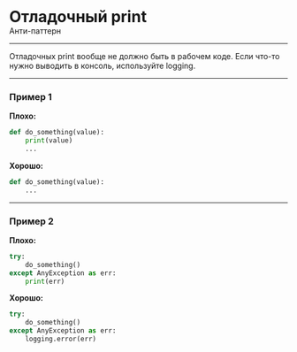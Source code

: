 
<div class="sticky-header">
  <div>
    <h1 style="margin: 0;">Отладочный print</h1>
    <p style="margin: 0;">Анти-паттерн</p>
  </div>
</div>

***

Отладочных print вообще не должно быть в рабочем коде. Если что-то нужно выводить в консоль, используйте logging.

***

### Пример 1

**Плохо:**
```python
def do_something(value):
    print(value)
    ...
```
**Хорошо:**
```python
def do_something(value):
    ...
```
***

### Пример 2

**Плохо:**
```python
try:
    do_something()
except AnyException as err:
    print(err)
```
**Хорошо:**
```python
try:
    do_something()
except AnyException as err:
    logging.error(err)
```

